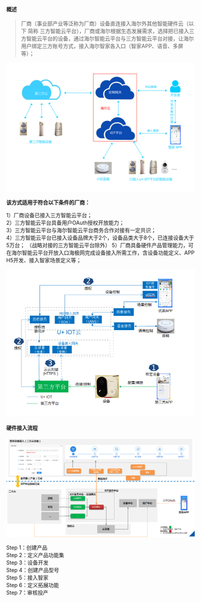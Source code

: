 #### 概述  

> 厂商（事业部产业等泛称为厂商）设备直连接入海尔外其他智能硬件云（以下 简称 三方智能云平台），厂商或海尔根据生态发展需求，选择把已接入三方智能云平台的设备，通过海尔智能云平台与三方智能云平台对接，让海尔用户绑定三方账号方式，接入海尔智家各入口（智家APP、语音、多屏等）；

 
![云云对接设备接入产品架构][Architecture]

**该方式适用于符合以下条件的厂商：**

1）厂商设备已接入三方智能云平台；  
2）三方智能云平台具备用户OAuth授权开放能力；   
3）三方智能云平台与海尔智能云平台商务合作对接有一定共识；  
4）三方智能云平台已接入设备品牌大于2个，设备品类大于8个，已连接设备大于5万台；  （战略对接的三方智能云平台除外）
5）厂商具备硬件产品管理能力，可在海尔智能云平台开放入口海极网完成设备接入所需工作，含设备功能定义、APP H5开发、接入智家场景定义等；


![云云对接设备接入方案][Access_plan]


#### 硬件接入流程       

![硬件接入流程][Access_process]  

Step 1：创建产品  
Step 2：定义产品功能集  
Step 3：设备开发  
Step 4：创建产品型号  
Step 5：接入智家  	  
Step 6：定义拓展功能  
Step 7：审核投产  



[Access_plan]:_media/Link/guide_cloud2cloud.png  
[Architecture]:_media/Link/architecture.png 
[Access_process]:_media/Link/access_process.png  
